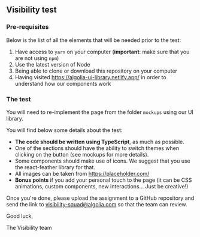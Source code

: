 ## Visibility test

### Pre-requisites

Below is the list of all the elements that will be needed prior to the test:

1. Have access to `yarn` on your computer (**important**: make sure that you are not using `npm`)
2. Use the latest version of Node
3. Being able to clone or download this repository on your computer
4. Having visited https://algolia-ui-library.netlify.app/ in order to understand how our components work

### The test

You will need to re-implement the page from the folder `mockups` using our UI library.

You will find below some details about the test:

- **The code should be written using TypeScript**, as much as possible.
- One of the sections should have the ability to switch themes when clicking on the button (see mockups for more details).
- Some components should make use of icons. We suggest that you use the react-feather library for that.
- All images can be taken from https://placeholder.com/
- **Bonus points** if you add your personal touch to the page (it can be CSS animations, custom components, new interactions... Just be creative!)

Once you're done, please upload the assignment to a GitHub repository and send the link to visibility-squad@algolia.com so that the team can review.

Good luck,

The Visibility team
